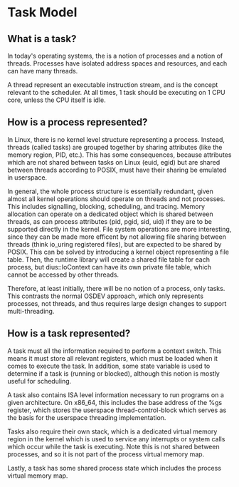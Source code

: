 # Task Model

## What is a task?

In today's operating systems, the is a notion of processes and a notion of threads. Processes have isolated address
spaces and resources, and each can have many threads.

A thread represent an executable instruction stream, and is the concept relevant to the scheduler. At all times, 1 task
should be executing on 1 CPU core, unless the CPU itself is idle.

## How is a process represented?

In Linux, there is no kernel level structure representing a process. Instead, threads (called tasks) are grouped
together by sharing attributes (like the memory region, PID, etc.). This has some consequences, because attributes which
are not shared between tasks on Linux (euid, egid) but are shared between threads according to POSIX, must have their
sharing be emulated in userspace.

In general, the whole process structure is essentially redundant, given almost all kernel operations should operate on
threads and not processes. This includes signalling, blocking, scheduling, and tracing. Memory allocation can operate on
a dedicated object which is shared between threads, as can process attributes (pid, pgid, sid, uid) if they are to be
supported directly in the kernel. File system operations are more interesting, since they can be made more efficent by
not allowing file sharing between threads (think io_uring registered files), but are expected to be shared by POSIX.
This can be solved by introducing a kernel object representing a file table. Then, the runtime library will create a
shared file table for each process, but dius::IoContext can have its own private file table, which cannot be accessed by
other threads.

Therefore, at least initially, there will be no notion of a process, only tasks. This contrasts the normal OSDEV
approach, which only represents processes, not threads, and thus requires large design changes to support
multi-threading.

## How is a task represented?

A task must all the information required to perform a context switch. This means it must store all relevant registers,
which must be loaded when it comes to execute the task. In addition, some state variable is used to determine if a task
is (running or blocked), although this notion is mostly useful for scheduling.

A task also contains ISA level information necessary to run programs on a given architecture. On x86_64, this includes
the base address of the %gs register, which stores the userspace thread-control-block which serves as the basis for the
userspace threading implementation.

Tasks also require their own stack, which is a dedicated virtual memory region in the kernel which is used to service
any interrupts or system calls which occur while the task is executing. Note this is not shared between processes, and
so it is not part of the process virtual memory map.

Lastly, a task has some shared process state which includes the process virtual memory map.
